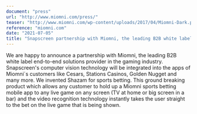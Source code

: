 ```yaml
---
document: "press"
url: "http://www.miomni.com/press/"
teaser: "http://www.miomni.com/wp-content/uploads/2017/04/Miomni-Dark.png"
reference: "miomni.com"
date: "2021-07-05"
title: "Snapscreen partnership with Miomni, the leading B2B white label end-to-end solutions provider in the gaming industry."
---
```


We are happy to announce a partnership with Miomni, the leading B2B white label end-to-end solutions provider in the gaming industry. Snapscreen's computer vision technology will be integrated into the apps of Miomni´s customers like Cesars, Stations Casinos, Golden Nugget and many more. We invented Shazam for sports betting. This ground breaking product which allows any customer to hold up a Miomni sports betting mobile app to any live game on any screen (TV at home or big screen in a bar) and the video recognition technology instantly takes the user straight to the bet on the live game that is being shown.
